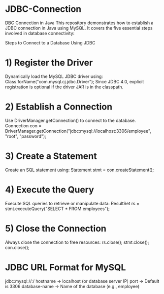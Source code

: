 # JDBC-Connection

DBC Connection in Java
This repository demonstrates how to establish a JDBC connection in Java using MySQL. It covers the five essential steps involved in database connectivity:

Steps to Connect to a Database Using JDBC
# 1) Register the Driver
Dynamically load the MySQL JDBC driver using:
Class.forName("com.mysql.cj.jdbc.Driver");
Since JDBC 4.0, explicit registration is optional if the driver JAR is in the classpath.

# 2) Establish a Connection
Use DriverManager.getConnection() to connect to the database.
Connection con = DriverManager.getConnection("jdbc:mysql://localhost:3306/employee", "root", "password");

# 3) Create a Statement
Create an SQL statement using:
Statement stmt = con.createStatement();

# 4) Execute the Query
Execute SQL queries to retrieve or manipulate data:
ResultSet rs = stmt.executeQuery("SELECT * FROM employees"); 

# 5) Close the Connection
Always close the connection to free resources:
rs.close();
stmt.close();
con.close();

# JDBC URL Format for MySQL
jdbc:mysql://<hostname>:<port>/<database-name>
hostname → localhost (or database server IP)
port → Default is 3306
database-name → Name of the database (e.g., employee)
